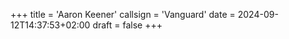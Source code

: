 +++
title = 'Aaron Keener'
callsign = 'Vanguard'
date = 2024-09-12T14:37:53+02:00
draft = false
+++
